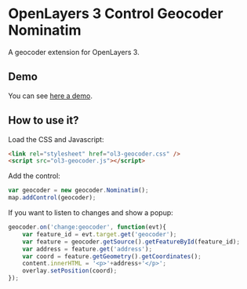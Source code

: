 # OpenLayers 3 Control Geocoder Nominatim
A geocoder extension for OpenLayers 3.


## Demo
You can see [here a demo](http://rawgit.com/jonataswalker/ol3-geocoder/master/examples/control-nominatim.html).

## How to use it?
Load the CSS and Javascript:

```HTML
<link rel="stylesheet" href="ol3-geocoder.css" />
<script src="ol3-geocoder.js"></script>
```

Add the control:

```javascript
var geocoder = new geocoder.Nominatim();
map.addControl(geocoder);
```

If you want to listen to changes and show a popup:

```javascript
geocoder.on('change:geocoder', function(evt){
    var feature_id = evt.target.get('geocoder');
    var feature = geocoder.getSource().getFeatureById(feature_id);
    var address = feature.get('address');
    var coord = feature.getGeometry().getCoordinates();
    content.innerHTML = '<p>'+address+'</p>';
    overlay.setPosition(coord);
});
```